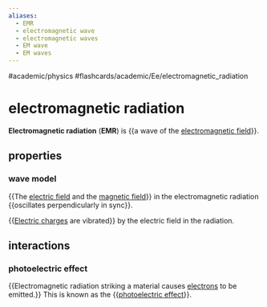 ```yaml
---
aliases:
  - EMR
  - electromagnetic wave
  - electromagnetic waves
  - EM wave
  - EM waves
---
```


#academic/physics #flashcards/academic/Ee/electromagnetic_radiation

# electromagnetic radiation

__Electromagnetic radiation__ (__EMR__) is {{a wave of the [electromagnetic field](electromagnetic%20field.md)}}. <!--SR:!2023-09-05,174,250-->

## properties

### wave model

{{The [electric field](electric%20field.md) and the [magnetic field](magnetic%20field.md)}} in the electromagnetic radiation {{oscillates perpendicularly in sync}}. <!--SR:!2023-09-03,173,250!2023-09-23,187,250-->

{{[Electric charges](electric%20charge.md) are vibrated}} by the electric field in the radiation. <!--SR:!2023-06-05,44,210-->

## interactions

### photoelectric effect

{{Electromagnetic radiation striking a material causes [electrons](electron.md) to be emitted.}} This is known as the {{[photoelectric effect](photoelectric%20effect.md)}}. <!--SR:!2023-10-15,187,230!2023-07-01,149,290-->
